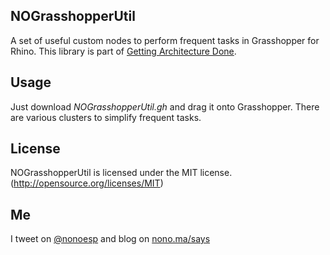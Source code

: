 ## NOGrasshopperUtil

A set of useful custom nodes to perform frequent tasks in Grasshopper for Rhino. This library is part of [Getting Architecture Done](http://www.gettingarchitecturedone.com/?utm_source=github&utm_medium=GHUtil).

## Usage

Just download *NOGrasshopperUtil.gh* and drag it onto Grasshopper. There are various clusters to simplify frequent tasks.

## License

NOGrasshopperUtil is licensed under the MIT license. (http://opensource.org/licenses/MIT)

## Me

I tweet on [@nonoesp](http://www.twitter.com/nonoesp) and blog on [nono.ma/says](http://nono.ma/says)
